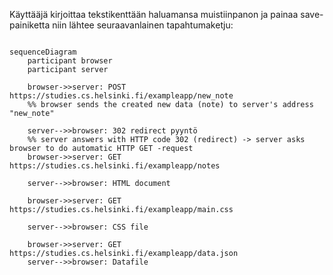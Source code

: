 Käyttääjä kirjoittaa tekstikenttään haluamansa muistiinpanon ja painaa save- painiketta niin lähtee seuraavanlainen tapahtumaketju:


```mermaid

sequenceDiagram
    participant browser
    participant server

    browser->>server: POST https://studies.cs.helsinki.fi/exampleapp/new_note
    %% browser sends the created new data (note) to server's address "new_note"

    server-->>browser: 302 redirect pyyntö
    %% server answers with HTTP code 302 (redirect) -> server asks browser to do automatic HTTP GET -request
    browser->>server: GET https://studies.cs.helsinki.fi/exampleapp/notes

    server-->>browser: HTML document

    browser->>server: GET https://studies.cs.helsinki.fi/exampleapp/main.css

    server-->>browser: CSS file

    browser->>server: GET https://studies.cs.helsinki.fi/exampleapp/data.json
    server-->>browser: Datafile 
    
```
